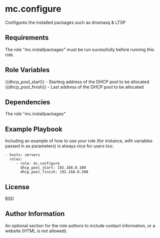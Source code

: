 mc.configure
=========

Configures the installed packages such as dnsmasq & LTSP 

Requirements
------------

The role "mc.installpackages" must be run sucessfully before running this role. 

Role Variables
--------------

{{dhcp_pool_start}} - Starting address of the DHCP pool to be allocated
{{dhcp_pool_finish}} - Last address of the DHCP pool to be allocated

Dependencies
------------

The role "mc.installpackages"

Example Playbook
----------------

Including an example of how to use your role (for instance, with variables passed in as parameters) is always nice for users too:

    - hosts: servers
      roles: 
         - role: mc.configure
           dhcp_pool_start: 192.168.0.100
           dhcp_pool_finish: 192.168.0.200

License
-------

BSD

Author Information
------------------

An optional section for the role authors to include contact information, or a website (HTML is not allowed).
